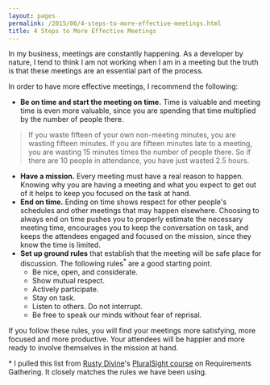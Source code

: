 ```yaml
---
layout: pages
permalink: /2015/06/4-steps-to-more-effective-meetings.html
title: 4 Steps to More Effective Meetings
---
```

In my business, meetings are constantly happening. As a developer by nature, I tend to think I am not working when I am in a meeting but the truth is that these meetings are an essential part of the process.

In order to have more effective meetings, I recommend the following:

* **Be on time and start the meeting on time.** Time is valuable and meeting time is even more valuable, since you are spending that time multiplied by the number of people there. 

> If you waste fifteen of your own non-meeting minutes, you are wasting fifteen minutes. If you are fifteen minutes late to a meeting, you are wasting 15 minutes times the number of people there. So if there are 10 people in attendance, you have just wasted 2.5 hours.

* **Have a mission.** Every meeting must have a real reason to happen. Knowing why you are having a meeting and what you expect to get out of it helps to keep you focused on the task at hand.
* **End on time.** Ending on time shows respect for other people's schedules and other meetings that may happen elsewhere. Choosing to always end on time pushes you to properly estimate the necessary meeting time, encourages you to keep the conversation on task, and keeps the attendees engaged and focused on the mission, since they know the time is limited.
* **Set up ground rules** that establish that the meeting will be safe place for discussion. The following rules<sup>\*</sup> are a good starting point. 
  * Be nice, open, and considerate.
  * Show mutual respect.
  * Actively participate.
  * Stay on task.
  * Listen to others.  Do not interrupt.
  * Be free to speak our minds without fear of reprisal.

If you follow these rules, you will find your meetings more satisfying, more focused and more productive. Your attendees will be happier and more ready to involve themselves in the mission at hand.

\* I pulled this list from [Rusty Divine](http://osmyn.com/)'s [PluralSight course](http://www.pluralsight.com/courses/agile-requirements-process-idea-to-minimum-viable-product) on Requirements Gathering. It closely matches the rules we have been using.

